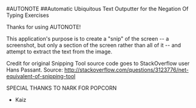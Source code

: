 #AUTONOTE
##Automatic Ubiquitous Text Outputter for the Negation Of Typing Exercises


Thanks for using AUTONOTE!

This application's purpose is to create a "snip" of the screen -- a screenshot,
but only a section of the screen rather than all of it -- and attempt to extract
the text from the image.

Credit for original Snipping Tool source 
code goes to StackOverflow user Hans Passant.
Source: http://stackoverflow.com/questions/3123776/net-equivalent-of-snipping-tool

SPECIAL THANKS TO NARK FOR POPCORN

- Kaiz